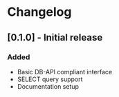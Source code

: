 # Changelog

## [0.1.0] - Initial release

### Added
- Basic DB-API compliant interface
- SELECT query support
- Documentation setup
